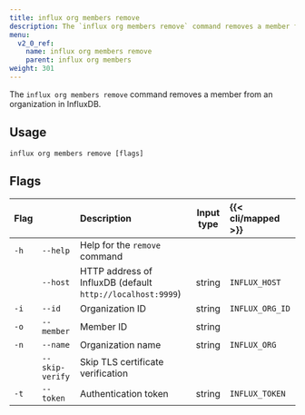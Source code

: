 ```yaml
---
title: influx org members remove
description: The `influx org members remove` command removes a member from an organization in InfluxDB.
menu:
  v2_0_ref:
    name: influx org members remove
    parent: influx org members
weight: 301
---
```


The `influx org members remove` command removes a member from an organization in InfluxDB.

## Usage
```
influx org members remove [flags]
```

## Flags
| Flag |                 | Description                                                | Input type  | {{< cli/mapped >}} |
|:---- |:---             |:-----------                                                |:----------: |:------------------ |
| `-h` | `--help`        | Help for the `remove` command                              |             |                    |
|      | `--host`        | HTTP address of InfluxDB (default `http://localhost:9999`) | string      | `INFLUX_HOST`      |
| `-i` | `--id`          | Organization ID                                            | string      | `INFLUX_ORG_ID`    |
| `-o` | `--member`      | Member ID                                                  | string      |                    |
| `-n` | `--name`        | Organization name                                          | string      | `INFLUX_ORG`       |
|      | `--skip-verify` | Skip TLS certificate verification                          |             |                    |
| `-t` | `--token`       | Authentication token                                       | string      | `INFLUX_TOKEN`     |
